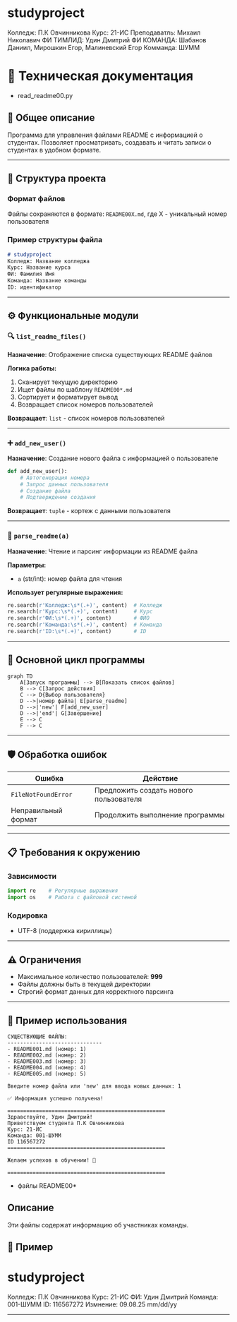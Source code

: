 # studyproject
Колледж: П.К Овчинникова
Курc: 21-ИС
Преподаватль: Михаил Николавич
ФИ ТИМЛИД: Удин Дмитрий
ФИ КОМАНДА: Шабанов Даниил, Мирошкин Егор, Малиневский Егор
Комманда: ШУММ



# 📖 Техническая документация

- read_readme00.py

## 🎯 Общее описание

Программа для управления файлами README с информацией о студентах. Позволяет просматривать, создавать и читать записи о студентах в удобном формате.

---

## 📁 Структура проекта

### Формат файлов
Файлы сохраняются в формате: `README00X.md`, где X - уникальный номер пользователя

### Пример структуры файла
```markdown
# studyproject
Колледж: Название колледжа
Курс: Название курса
ФИ: Фамилия Имя
Команда: Название команды
ID: идентификатор
```

---

## ⚙️ Функциональные модули

### 🔍 `list_readme_files()`
**Назначение**: Отображение списка существующих README файлов

**Логика работы:**
1. Сканирует текущую директорию
2. Ищет файлы по шаблону `README00*.md`
3. Сортирует и форматирует вывод
4. Возвращает список номеров пользователей

**Возвращает**: `list` - список номеров пользователей

---

### ➕ `add_new_user()`
**Назначение**: Создание нового файла с информацией о пользователе

```python
def add_new_user():
    # Автогенерация номера
    # Запрос данных пользователя
    # Создание файла
    # Подтверждение создания
```

**Возвращает**: `tuple` - кортеж с данными пользователя

---

### 📖 `parse_readme(a)`
**Назначение**: Чтение и парсинг информации из README файла

**Параметры:**
- `a` (str/int): номер файла для чтения

**Использует регулярные выражения:**
```python
re.search(r'Колледж:\s*(.+)', content)  # Колледж
re.search(r'Курс:\s*(.+)', content)     # Курс
re.search(r'ФИ:\s*(.+)', content)       # ФИО
re.search(r'Команда:\s*(.+)', content)  # Команда
re.search(r'ID:\s*(.+)', content)       # ID
```

---

## 🔄 Основной цикл программы

```mermaid
graph TD
    A[Запуск программы] --> B[Показать список файлов]
    B --> C[Запрос действия]
    C --> D{Выбор пользователя}
    D -->|номер файла| E[parse_readme]
    D -->|'new'| F[add_new_user]
    D -->|'end'| G[Завершение]
    E --> C
    F --> C
```

---

## 🛡️ Обработка ошибок

| Ошибка | Действие |
|--------|----------|
| `FileNotFoundError` | Предложить создать нового пользователя |
| Неправильный формат | Продолжить выполнение программы |

---

## 📋 Требования к окружению

### Зависимости
```python
import re    # Регулярные выражения
import os    # Работа с файловой системой
```

### Кодировка
- UTF-8 (поддержка кириллицы)

---

## ⚠️ Ограничения

- Максимальное количество пользователей: **999**
- Файлы должны быть в текущей директории
- Строгий формат данных для корректного парсинга

---

## 🚀 Пример использования

```
СУЩЕСТВУЮЩИЕ ФАЙЛЫ:
------------------------------
- README001.md (номер: 1)
- README002.md (номер: 2)
- README003.md (номер: 3)
- README004.md (номер: 4)
- README005.md (номер: 5)

Введите номер файла или 'new' для ввода новых данных: 1

✅ Информация успешно получена!

==================================================
Здравствуйте, Удин Дмитрий!
Приветствуем студента П.К Овчинникова
Курс: 21-ИС
Команда: 001-ШУММ
ID 116567272
==================================================

Желаем успехов в обучении! 🚀

==================================================
```


- файлы README00*

## Описание

Эти файлы содержат информацию об участниках команды.

## 🚀 Пример 

# studyproject
Колледж: П.К Овчинникова
Курс: 21-ИС
ФИ: Удин Дмитрий
Команда: 001-ШУММ 
ID: 116567272
Измнение: 09.08.25 mm/dd/yy

-----------------------------------------------------------


